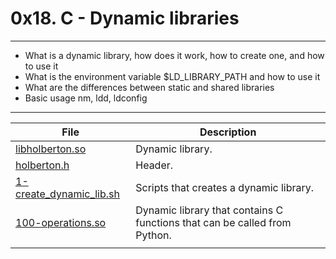 # 0x18. C - Dynamic libraries
---
- What is a dynamic library, how does it work, how to create one, and how to use it
- What is the environment variable $LD_LIBRARY_PATH and how to use it
- What are the differences between static and shared libraries
- Basic usage nm, ldd, ldconfig
---
| File | Description |
| --- | --- |
| [libholberton.so]() | Dynamic library. |
| [holberton.h]() | Header. |
| [1-create_dynamic_lib.sh]() | Scripts that creates a dynamic library. |
| [100-operations.so]() | Dynamic library that contains C functions that can be called from Python. |
| []() | |

